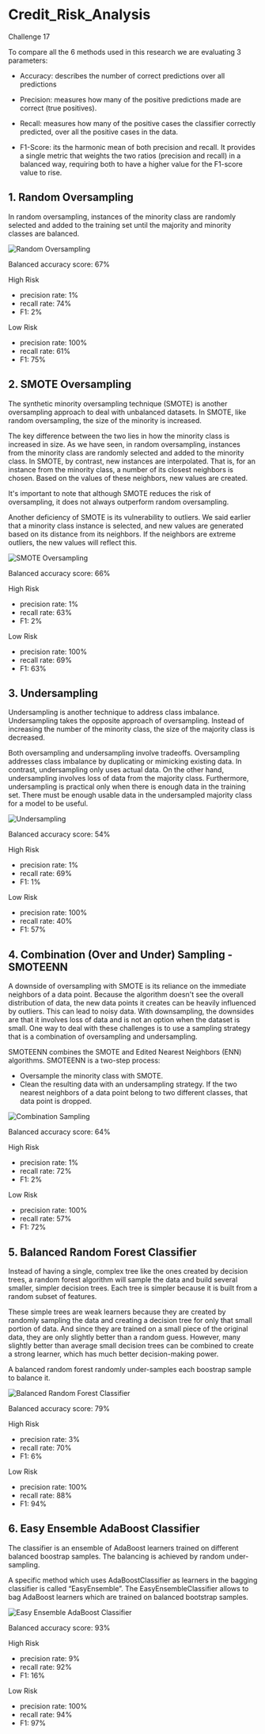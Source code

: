 # Credit_Risk_Analysis
Challenge 17

To compare all the 6 methods used in this research we are evaluating 3 parameters: 

 - Accuracy: describes the number of correct predictions over all predictions

 - Precision: measures how many of the positive predictions made are correct (true positives). 

 - Recall: measures how many of the positive cases the classifier correctly predicted, over all the positive cases in the data.

 - F1-Score: its the harmonic mean of both precision and recall. It provides a single metric that weights the two ratios (precision and recall) in a balanced way, requiring both to have a higher value for the F1-score value to rise. 

## 1. Random Oversampling

In random oversampling, instances of the minority class are randomly selected and added to the training set until the majority and minority classes are balanced.

![Random Oversampling](img/Random_Oversampling.png)

Balanced accuracy score: 67%

High Risk 
 - precision rate: 1%
 - recall rate: 74%
 - F1: 2%

Low Risk
 - precision rate: 100%
 - recall rate: 61%
 - F1: 75%


## 2. SMOTE Oversampling

The synthetic minority oversampling technique (SMOTE) is another oversampling approach to deal with unbalanced datasets. In SMOTE, like random oversampling, the size of the minority is increased. 

The key difference between the two lies in how the minority class is increased in size. As we have seen, in random oversampling, instances from the minority class are randomly selected and added to the minority class. In SMOTE, by contrast, new instances are interpolated. That is, for an instance from the minority class, a number of its closest neighbors is chosen. Based on the values of these neighbors, new values are created.

It's important to note that although SMOTE reduces the risk of oversampling, it does not always outperform random oversampling. 

Another deficiency of SMOTE is its vulnerability to outliers. We said earlier that a minority class instance is selected, and new values are generated based on its distance from its neighbors. If the neighbors are extreme outliers, the new values will reflect this.

![SMOTE Oversampling](img/SMOTE.png)

Balanced accuracy score: 66%

High Risk 
 - precision rate: 1%
 - recall rate: 63%
 - F1: 2%

Low Risk
 - precision rate: 100%
 - recall rate: 69%
 - F1: 63%

## 3. Undersampling

Undersampling is another technique to address class imbalance. Undersampling takes the opposite approach of oversampling. Instead of increasing the number of the minority class, the size of the majority class is decreased.

Both oversampling and undersampling involve tradeoffs. Oversampling addresses class imbalance by duplicating or mimicking existing data. In contrast, undersampling only uses actual data. On the other hand, undersampling involves loss of data from the majority class. Furthermore, undersampling is practical only when there is enough data in the training set. There must be enough usable data in the undersampled majority class for a model to be useful.

![Undersampling](img/Undersampling.png)

Balanced accuracy score: 54%

High Risk 
 - precision rate: 1%
 - recall rate: 69%
 - F1: 1%

Low Risk
 - precision rate: 100%
 - recall rate: 40%
 - F1: 57%

## 4. Combination (Over and Under) Sampling - SMOTEENN

A downside of oversampling with SMOTE is its reliance on the immediate neighbors of a data point. Because the algorithm doesn't see the overall distribution of data, the new data points it creates can be heavily influenced by outliers. This can lead to noisy data. With downsampling, the downsides are that it involves loss of data and is not an option when the dataset is small. One way to deal with these challenges is to use a sampling strategy that is a combination of oversampling and undersampling.

SMOTEENN combines the SMOTE and Edited Nearest Neighbors (ENN) algorithms. SMOTEENN is a two-step process:
  - Oversample the minority class with SMOTE.
  - Clean the resulting data with an undersampling strategy.
If the two nearest neighbors of a data point belong to two different classes, that data point is dropped.

![Combination Sampling](img/Combination.png)

Balanced accuracy score: 64%

High Risk 
 - precision rate: 1%
 - recall rate: 72%
 - F1: 2%

Low Risk
 - precision rate: 100%
 - recall rate: 57%
 - F1: 72%

## 5. Balanced Random Forest Classifier

Instead of having a single, complex tree like the ones created by decision trees, a random forest algorithm will sample the data and build several smaller, simpler decision trees. Each tree is simpler because it is built from a random subset of features.

These simple trees are weak learners because they are created by randomly sampling the data and creating a decision tree for only that small portion of data. And since they are trained on a small piece of the original data, they are only slightly better than a random guess. However, many slightly better than average small decision trees can be combined to create a strong learner, which has much better decision-making power.

A balanced random forest randomly under-samples each boostrap sample to balance it.

![Balanced Random Forest Classifier](img/Random_Forest.png)

Balanced accuracy score: 79%

High Risk 
 - precision rate: 3%
 - recall rate: 70%
 - F1: 6%

Low Risk
 - precision rate: 100%
 - recall rate: 88%
 - F1: 94%

## 6. Easy Ensemble AdaBoost Classifier

The classifier is an ensemble of AdaBoost learners trained on different balanced boostrap samples. The balancing is achieved by random under-sampling.

A specific method which uses AdaBoostClassifier as learners in the bagging classifier is called “EasyEnsemble”. The EasyEnsembleClassifier allows to bag AdaBoost learners which are trained on balanced bootstrap samples. 

![Easy Ensemble AdaBoost Classifier](img/Easy_Ensemble.png)

Balanced accuracy score: 93%

High Risk 
 - precision rate: 9%
 - recall rate: 92%
 - F1: 16%

Low Risk
 - precision rate: 100%
 - recall rate: 94%
 - F1: 97%